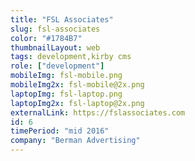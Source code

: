 ```yaml
---
title: "FSL Associates"
slug: fsl-associates
color: "#1784B7"
thumbnailLayout: web
tags: development,kirby cms
role: ["development"]
mobileImg: fsl-mobile.png
mobileImg2x: fsl-mobile@2x.png
laptopImg: fsl-laptop.png
laptopImg2x: fsl-laptop@2x.png
externalLink: https://fslassociates.com
id: 6
timePeriod: "mid 2016"
company: "Berman Advertising"
---
```

